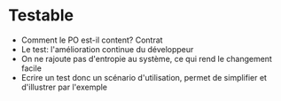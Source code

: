 # Testable

* Comment le PO est-il content? Contrat
* Le test: l'amélioration continue du développeur
* On ne rajoute pas d'entropie au système, ce qui rend le changement facile
* Ecrire un test donc un scénario d'utilisation, permet de simplifier et d'illustrer par l'exemple
